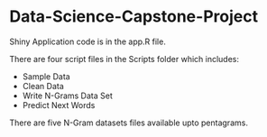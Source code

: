 # Data-Science-Capstone-Project

Shiny Application code is in the app.R file.

There are four script files in the Scripts folder which includes: 
- Sample Data
- Clean Data
- Write N-Grams Data Set
- Predict Next Words

There are five N-Gram datasets files available upto pentagrams.
